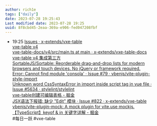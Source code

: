 ```yaml
---
author: rich1e
tags: ["daily"]
date: 2023-07-28 19:25:43
Last modified date: 2023-07-28 19:25
uuid: 8f8cbd45-2eaa-369a-e906-fed047208fbf
---
```


- 19:25 [Issues · x-extends/vxe-table](https://github.com/x-extends/vxe-table/issues?q=sortable)<br>[vxe-table v4](https://vxetable.cn/#/table/renderer/edit)<br>[vxe-table-docs/v4/src/main.ts at main · x-extends/vxe-table-docs](https://github.com/x-extends/vxe-table-docs/blob/main/v4/src/main.ts)<br>[vxe-table v4 集成第三方](https://vxetable.cn/other4/#/table/other/sortableRow)<br>[SortableJS/Sortable: Reorderable drag-and-drop lists for modern browsers and touch devices. No jQuery or framework required.](https://github.com/SortableJS/Sortable#readme)<br>[Error: Cannot find module 'consola' · Issue #79 · vbenjs/vite-plugin-style-import](https://github.com/vbenjs/vite-plugin-style-import/issues/79)<br>[Unknown word CssSyntaxError in import inside script tag in vue file · Issue #5634 · stylelint/stylelint](https://github.com/stylelint/stylelint/issues/5634)<br>[vxe-table创建可编辑表格 - 掘金](https://juejin.cn/post/6976167764587511845#heading-4)<br>[JSX语法下报错: 缺少 "Edit" 模块 · Issue #822 · x-extends/vxe-table](https://github.com/x-extends/vxe-table/issues/822)<br>[vbenjs/vite-plugin-mock: A mock plugin for vite.use mockjs.](https://github.com/vbenjs/vite-plugin-mock)<br>[【TypeScript】keyof & in 关键字详解 - 掘金](https://juejin.cn/post/7105778922851139598)<br>#每日一跃 #vxe-table